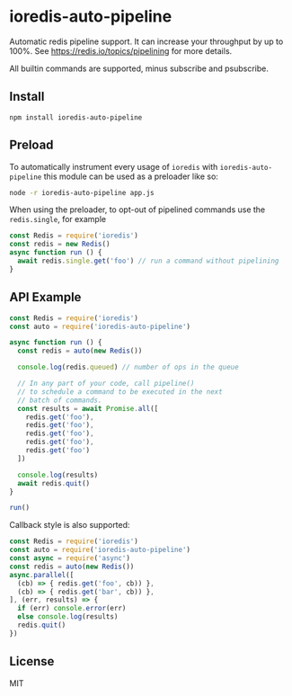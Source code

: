 # ioredis-auto-pipeline

Automatic redis pipeline support.
It can increase your throughput by up to 100%.
See https://redis.io/topics/pipelining for more details.

All builtin commands are supported, minus subscribe and psubscribe.

## Install

```
npm install ioredis-auto-pipeline
```

## Preload

To automatically instrument every usage of `ioredis` with `ioredis-auto-pipeline` this module can be used as a preloader like so:

```sh
node -r ioredis-auto-pipeline app.js
```

When using the preloader, to opt-out of pipelined commands use the `redis.single`, for example

```js
const Redis = require('ioredis')
const redis = new Redis()
async function run () {
  await redis.single.get('foo') // run a command without pipelining
}
```


## API Example

```js
const Redis = require('ioredis')
const auto = require('ioredis-auto-pipeline')

async function run () {
  const redis = auto(new Redis())

  console.log(redis.queued) // number of ops in the queue

  // In any part of your code, call pipeline()
  // to schedule a command to be executed in the next
  // batch of commands.
  const results = await Promise.all([
    redis.get('foo'),
    redis.get('foo'),
    redis.get('foo'),
    redis.get('foo'),
    redis.get('foo')
  ])

  console.log(results)
  await redis.quit()
}

run()
```

Callback style is also supported:

```js
const Redis = require('ioredis')
const auto = require('ioredis-auto-pipeline')
const async = require('async')
const redis = auto(new Redis())
async.parallel([
  (cb) => { redis.get('foo', cb)) },
  (cb) => { redis.get('bar', cb)) },
], (err, results) => {
  if (err) console.error(err)
  else console.log(results)
  redis.quit()
})
```

## License

MIT
